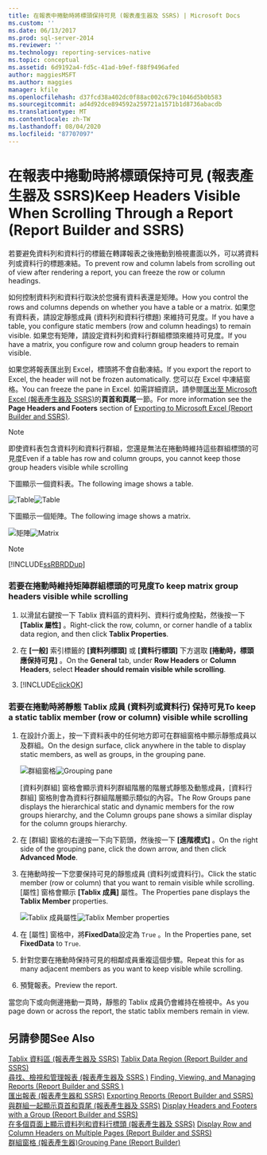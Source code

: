 ```yaml
---
title: 在報表中捲動時將標頭保持可見 (報表產生器及 SSRS) | Microsoft Docs
ms.custom: ''
ms.date: 06/13/2017
ms.prod: sql-server-2014
ms.reviewer: ''
ms.technology: reporting-services-native
ms.topic: conceptual
ms.assetid: 6d9192a4-fd5c-41ad-b9ef-f88f9496afed
author: maggiesMSFT
ms.author: maggies
manager: kfile
ms.openlocfilehash: d37fcd38a402dc0f88ac002c679c1046d5b0b583
ms.sourcegitcommit: ad4d92dce894592a259721a1571b1d8736abacdb
ms.translationtype: MT
ms.contentlocale: zh-TW
ms.lasthandoff: 08/04/2020
ms.locfileid: "87707097"
---
```

# <a name="keep-headers-visible-when-scrolling-through-a-report-report-builder-and-ssrs"></a><span data-ttu-id="1da4f-102">在報表中捲動時將標頭保持可見 (報表產生器及 SSRS)</span><span class="sxs-lookup"><span data-stu-id="1da4f-102">Keep Headers Visible When Scrolling Through a Report (Report Builder and SSRS)</span></span>
  <span data-ttu-id="1da4f-103">若要避免資料列和資料行的標籤在轉譯報表之後捲動到檢視畫面以外，可以將資料列或資料行的標題凍結。</span><span class="sxs-lookup"><span data-stu-id="1da4f-103">To prevent row and column labels from scrolling out of view after rendering a report, you can freeze the row or column headings.</span></span>  
  
 <span data-ttu-id="1da4f-104">如何控制資料列和資料行取決於您擁有資料表還是矩陣。</span><span class="sxs-lookup"><span data-stu-id="1da4f-104">How you control the rows and columns depends on whether you have a table or a matrix.</span></span> <span data-ttu-id="1da4f-105">如果您有資料表，請設定靜態成員 (資料列和資料行標題) 來維持可見度。</span><span class="sxs-lookup"><span data-stu-id="1da4f-105">If you have a table, you configure static members (row and column headings) to remain visible.</span></span> <span data-ttu-id="1da4f-106">如果您有矩陣，請設定資料列和資料行群組標頭來維持可見度。</span><span class="sxs-lookup"><span data-stu-id="1da4f-106">If you have a matrix, you configure row and column group headers to remain visible.</span></span>  
  
 <span data-ttu-id="1da4f-107">如果您將報表匯出到 Excel，標頭將不會自動凍結。</span><span class="sxs-lookup"><span data-stu-id="1da4f-107">If you export the report to Excel, the header will not be frozen automatically.</span></span> <span data-ttu-id="1da4f-108">您可以在 Excel 中凍結窗格。</span><span class="sxs-lookup"><span data-stu-id="1da4f-108">You can freeze the pane in Excel.</span></span> <span data-ttu-id="1da4f-109">如需詳細資訊，請參閱[匯出至 Microsoft Excel &#40;報表產生器及 SSRS&#41;](../report-builder/exporting-to-microsoft-excel-report-builder-and-ssrs.md)的**頁首和頁尾**一節。</span><span class="sxs-lookup"><span data-stu-id="1da4f-109">For more information see the **Page Headers and Footers** section of [Exporting to Microsoft Excel &#40;Report Builder and SSRS&#41;](../report-builder/exporting-to-microsoft-excel-report-builder-and-ssrs.md).</span></span>  
  
> [!NOTE]  
>  <span data-ttu-id="1da4f-110">即使資料表包含資料列和資料行群組，您還是無法在捲動時維持這些群組標頭的可見度</span><span class="sxs-lookup"><span data-stu-id="1da4f-110">Even if a table has row and column groups, you cannot keep those group headers visible while scrolling</span></span>  
  
 <span data-ttu-id="1da4f-111">下圖顯示一個資料表。</span><span class="sxs-lookup"><span data-stu-id="1da4f-111">The following image shows a table.</span></span>  
  
 <span data-ttu-id="1da4f-112">![Table](../media/table.png "Table")</span><span class="sxs-lookup"><span data-stu-id="1da4f-112">![Table](../media/table.png "Table")</span></span>  
  
 <span data-ttu-id="1da4f-113">下圖顯示一個矩陣。</span><span class="sxs-lookup"><span data-stu-id="1da4f-113">The following image shows a matrix.</span></span>  
  
 <span data-ttu-id="1da4f-114">![矩陣](../media/matrix.png "矩陣")</span><span class="sxs-lookup"><span data-stu-id="1da4f-114">![Matrix](../media/matrix.png "Matrix")</span></span>  
  
> [!NOTE]  
>  [!INCLUDE[ssRBRDDup](../../includes/ssrbrddup-md.md)]  
  
### <a name="to-keep-matrix-group-headers-visible-while-scrolling"></a><span data-ttu-id="1da4f-115">若要在捲動時維持矩陣群組標頭的可見度</span><span class="sxs-lookup"><span data-stu-id="1da4f-115">To keep matrix group headers visible while scrolling</span></span>  
  
1.  <span data-ttu-id="1da4f-116">以滑鼠右鍵按一下 Tablix 資料區的資料列、資料行或角控點，然後按一下 **[Tablix 屬性]** 。</span><span class="sxs-lookup"><span data-stu-id="1da4f-116">Right-click the row, column, or corner handle of a tablix data region, and then click **Tablix Properties**.</span></span>  
  
2.  <span data-ttu-id="1da4f-117">在 **[一般]** 索引標籤的 **[資料列標頭]** 或 **[資料行標頭]** 下方選取 **[捲動時，標頭應保持可見]** 。</span><span class="sxs-lookup"><span data-stu-id="1da4f-117">On the **General** tab, under **Row Headers** or **Column Headers**, select **Header should remain visible while scrolling**.</span></span>  
  
3.  [!INCLUDE[clickOK](../../includes/clickok-md.md)]  
  
### <a name="to-keep-a-static-tablix-member-row-or-column-visible-while-scrolling"></a><span data-ttu-id="1da4f-118">若要在捲動時將靜態 Tablix 成員 (資料列或資料行) 保持可見</span><span class="sxs-lookup"><span data-stu-id="1da4f-118">To keep a static tablix member (row or column) visible while scrolling</span></span>  
  
1.  <span data-ttu-id="1da4f-119">在設計介面上，按一下資料表中的任何地方即可在群組窗格中顯示靜態成員以及群組。</span><span class="sxs-lookup"><span data-stu-id="1da4f-119">On the design surface, click anywhere in the table to display static members, as well as groups, in the grouping pane.</span></span>  
  
     <span data-ttu-id="1da4f-120">![群組窗格](../media/grouppane-updated.png "群組窗格")</span><span class="sxs-lookup"><span data-stu-id="1da4f-120">![Grouping pane](../media/grouppane-updated.png "Grouping pane")</span></span>  
  
     <span data-ttu-id="1da4f-121">[資料列群組] 窗格會顯示資料列群組階層的階層式靜態及動態成員，[資料行群組] 窗格則會為資料行群組階層顯示類似的內容。</span><span class="sxs-lookup"><span data-stu-id="1da4f-121">The Row Groups pane displays the hierarchical static and dynamic members for the row groups hierarchy, and the Column groups pane shows a similar display for the column groups hierarchy.</span></span>  
  
2.  <span data-ttu-id="1da4f-122">在 [群組] 窗格的右邊按一下向下箭頭，然後按一下 **[進階模式]** 。</span><span class="sxs-lookup"><span data-stu-id="1da4f-122">On the right side of the grouping pane, click the down arrow, and then click **Advanced Mode**.</span></span>  
  
3.  <span data-ttu-id="1da4f-123">在捲動時按一下您要保持可見的靜態成員 (資料列或資料行)。</span><span class="sxs-lookup"><span data-stu-id="1da4f-123">Click the static member (row or column) that you want to remain visible while scrolling.</span></span> <span data-ttu-id="1da4f-124">[屬性] 窗格會顯示 **[Tablix 成員]** 屬性。</span><span class="sxs-lookup"><span data-stu-id="1da4f-124">The Properties pane displays the **Tablix Member** properties.</span></span>  
  
     <span data-ttu-id="1da4f-125">![Tablix 成員屬性](../media/grouppane-tablixmember-updated.png "Tablix 成員屬性")</span><span class="sxs-lookup"><span data-stu-id="1da4f-125">![Tablix Member properties](../media/grouppane-tablixmember-updated.png "Tablix Member properties")</span></span>  
  
4.  <span data-ttu-id="1da4f-126">在 [屬性] 窗格中，將**FixedData**設定為 `True` 。</span><span class="sxs-lookup"><span data-stu-id="1da4f-126">In the Properties pane, set **FixedData** to `True`.</span></span>  
  
5.  <span data-ttu-id="1da4f-127">針對您要在捲動時保持可見的相鄰成員重複這個步驟。</span><span class="sxs-lookup"><span data-stu-id="1da4f-127">Repeat this for as many adjacent members as you want to keep visible while scrolling.</span></span>  
  
6.  <span data-ttu-id="1da4f-128">預覽報表。</span><span class="sxs-lookup"><span data-stu-id="1da4f-128">Preview the report.</span></span>  
  
 <span data-ttu-id="1da4f-129">當您向下或向側邊捲動一頁時，靜態的 Tablix 成員仍會維持在檢視中。</span><span class="sxs-lookup"><span data-stu-id="1da4f-129">As you page down or across the report, the static tablix members remain in view.</span></span>  
  
## <a name="see-also"></a><span data-ttu-id="1da4f-130">另請參閱</span><span class="sxs-lookup"><span data-stu-id="1da4f-130">See Also</span></span>  
 <span data-ttu-id="1da4f-131">[Tablix 資料區 &#40;報表產生器及 SSRS&#41;](../tablix-data-region-report-builder-and-ssrs.md) </span><span class="sxs-lookup"><span data-stu-id="1da4f-131">[Tablix Data Region &#40;Report Builder and SSRS&#41;](../tablix-data-region-report-builder-and-ssrs.md) </span></span>  
 <span data-ttu-id="1da4f-132">[尋找、檢視和管理報表 &#40;報表產生器及 SSRS &#41;](../report-builder/finding-viewing-and-managing-reports-report-builder-and-ssrs.md) </span><span class="sxs-lookup"><span data-stu-id="1da4f-132">[Finding, Viewing, and Managing Reports &#40;Report Builder and SSRS &#41;](../report-builder/finding-viewing-and-managing-reports-report-builder-and-ssrs.md) </span></span>  
 <span data-ttu-id="1da4f-133">[匯出報表 &#40;報表產生器和 SSRS&#41;](../report-builder/export-reports-report-builder-and-ssrs.md) </span><span class="sxs-lookup"><span data-stu-id="1da4f-133">[Exporting Reports &#40;Report Builder and SSRS&#41;](../report-builder/export-reports-report-builder-and-ssrs.md) </span></span>  
 <span data-ttu-id="1da4f-134">[與群組一起顯示頁首和頁尾 &#40;報表產生器及 SSRS&#41;](display-headers-and-footers-with-a-group-report-builder-and-ssrs.md) </span><span class="sxs-lookup"><span data-stu-id="1da4f-134">[Display Headers and Footers with a Group &#40;Report Builder and SSRS&#41;](display-headers-and-footers-with-a-group-report-builder-and-ssrs.md) </span></span>  
 <span data-ttu-id="1da4f-135">[在多個頁面上顯示資料列和資料行標頭 &#40;報表產生器及 SSRS&#41;](display-row-and-column-headers-on-multiple-pages-report-builder-and-ssrs.md) </span><span class="sxs-lookup"><span data-stu-id="1da4f-135">[Display Row and Column Headers on Multiple Pages &#40;Report Builder and SSRS&#41;](display-row-and-column-headers-on-multiple-pages-report-builder-and-ssrs.md) </span></span>  
 [<span data-ttu-id="1da4f-136">群組窗格 &#40;報表產生器&#41;</span><span class="sxs-lookup"><span data-stu-id="1da4f-136">Grouping Pane &#40;Report Builder&#41;</span></span>](grouping-pane-report-builder.md)  
  
  
